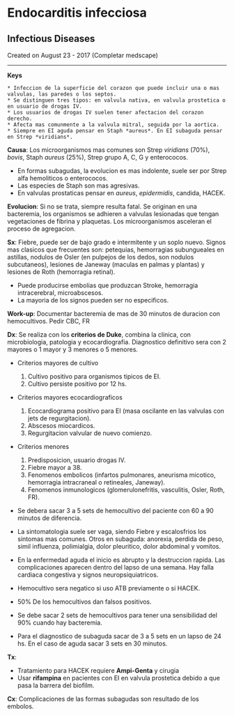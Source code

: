 # Endocarditis infecciosa
## Infectious Diseases
Created on August 23 - 2017 (Completar medscape)
- - - - - - - - - - - - - - - - - - - - - - - - - - - - - - - - - -

**Keys**
```
* Infeccion de la superficie del corazon que puede incluir una o mas valvulas, las paredes o los septos.
* Se distinguen tres tipos: en valvula nativa, en valvula prostetica o en usuario de drogas IV.
* Los usuarios de drogas IV suelen tener afectacion del corazon derecho.
* Afecta mas comunmente a la valvula mitral, seguida por la aortica.
* Siempre en EI aguda pensar en Staph *aureus*. En EI subaguda pensar en Strep *viridians*.
```
**Causa**: Los microorganismos mas comunes son Strep *viridians* (70%), *bovis*, Staph *aureus* (25%), Strep grupo A, C, G y enterococos.

- En formas subagudas, la evolucion es mas indolente, suele ser por Strep alfa hemoliticos o enterococos.
- Las especies de Staph son mas agresivas.
- En valvulas prostaticas pensar en *aureus*, *epidermidis*, candida, HACEK.

**Evolucion**: Si no se trata, siempre resulta fatal. Se originan en una bacteremia, los organismos se adhieren a valvulas lesionadas que tengan vegetaciones de fibrina y plaquetas. Los microorganismos asceleran el proceso de agregacion.

**Sx**: Fiebre, puede ser de bajo grado e intermitente y un soplo nuevo. Signos mas clasicos que frecuentes son: petequias, hemorragias subungueales en astillas, nodulos de Osler (en pulpejos de los dedos, son nodulos subcutaneos), lesiones de Janeway (maculas en palmas y plantas) y lesiones de Roth (hemorragia retinal).

- Puede producirse embolias que produzcan Stroke, hemorragia intracerebral, microabscesos.
- La mayoria de los signos pueden ser no especificos.

**Work-up**: Documentar bacteremia de mas de 30 minutos de duracion con hemocultivos. Pedir CBC, FR

**Dx**: Se realiza con los **criterios de Duke**, combina la clinica, con microbiologia, patologia y ecocardiografia. Diagnostico definitivo sera con 2 mayores o 1 mayor y 3 menores o 5 menores.

- Criterios mayores de cultivo
	1. Cultivo positivo para organismos tipicos de EI.
	2. Cultivo persiste positivo por 12 hs.
- Criterios mayores ecocardiograficos
	1. Ecocardiograma positivo para EI (masa oscilante en las valvulas con jets de regurgitacion).
	2. Abscesos miocardicos.
	3. Regurgitacion valvular de nuevo comienzo.
- Criterios menores
	1. Predisposicion, usuario drogas IV.
	2. Fiebre mayor a 38.
	3. Fenomenos embolicos (infartos pulmonares, aneurisma micotico, hemorragia intracraneal o retineales, Janeway).
	4. Fenomenos inmunologicos (glomerulonefritis, vasculitis, Osler, Roth, FR).

- Se debera sacar 3 a 5 sets de hemocultivo del paciente con 60 a 90 minutos de diferencia.
- La sintomatologia suele ser vaga, siendo Fiebre y escalosfrios los sintomas mas comunes. Otros en subaguda: anorexia, perdida de peso, simil influenza, polimialgia, dolor pleuritico, dolor abdominal y vomitos.

- En la enfermedad aguda el inicio es abrupto y la destruccion rapida. Las complicaciones aparecen dentro del lapso de una semana. Hay falla cardiaca congestiva y signos neuropsiquiatricos.

- Hemocultivo sera negatico si uso ATB previamente o si HACEK.
- 50% De los hemocultivos dan falsos positivos.
- Se debe sacar 2 sets de hemocultivos para tener una sensibilidad del 90% cuando hay bacteremia.
- Para el diagnostico de subaguda sacar de 3 a 5 sets en un lapso de 24 hs. En el caso de aguda sacar 3 sets en 30 minutos.

**Tx**:

- Tratamiento para HACEK requiere **Ampi-Genta** y cirugia
- Usar **rifampina** en pacientes con EI en valvula prostetica debido a que pasa la barrera del biofilm.

**Cx**: Complicaciones de las formas subagudas son resultado de los embolos.
